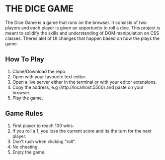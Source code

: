 # THE DICE GAME

The Dice Game is a game that runs on the browser.
It consists of two players and each player is given an opportunity to roll a dice. This project is meant to solidify the skills and understanding of DOM manipulation on CSS classes. Theres alot of UI changes that happen based on how the plays the game.

## How To Play

1. Clone/Download the repo.
2. Open with your favourite text editor.
3. Open a live server either in the terminal or with your editor extensions.
4. Copy the address, e.g (http://localhost:5500) and paste on your browser.
5. Play the game.

## Game Rules

1. First player to reach 100 wins.
2. If you roll a 1, you lose the current score and its the turn for the next player.
3. Don't rush when clicking "roll".
4. No cheating.
5. Enjoy the game.
